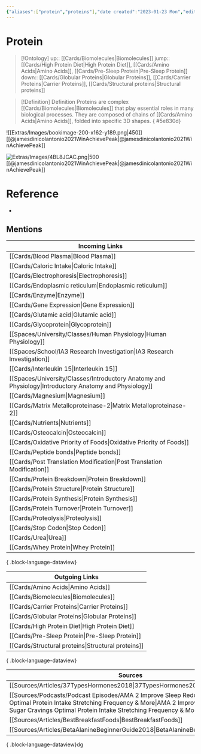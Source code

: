 ```yaml
---
{"aliases":["protein","proteins"],"date created":"2023-01-23 Mon","edited":"2023-04-06 Thu","dg-publish":true,"permalink":"/cards/protein/","dgPassFrontmatter":true}
---
```


# Protein

> [!Ontology]
> up:: [[Cards/Biomolecules\|Biomolecules]]
> jump:: [[Cards/High Protein Diet\|High Protein Diet]], [[Cards/Amino Acids\|Amino Acids]], [[Cards/Pre-Sleep Protein\|Pre-Sleep Protein]]
> down:: [[Cards/Globular Proteins\|Globular Proteins]], [[Cards/Carrier Proteins\|Carrier Proteins]], [[Cards/Structural proteins\|Structural proteins]]

> [!Definition] Definition
> Proteins are complex [[Cards/Biomolecules\|Biomolecules]] that play essential roles in many biological processes. They are composed of chains of [[Cards/Amino Acids\|Amino Acids]], folded into specific 3D shapes.
{ #5e830d}


![[Extras/Images/bookimage-200-x162-y189.png\|450]]
[[@jamesdinicolantonio2021WinAchievePeak\|@jamesdinicolantonio2021WinAchievePeak]]

![Extras/Images/4BL8JCAC.png|500](/img/user/Extras/Images/4BL8JCAC.png)
[[@jamesdinicolantonio2021WinAchievePeak\|@jamesdinicolantonio2021WinAchievePeak]]

# Reference

- 

## Mentions

| Incoming Links                                                                                            |
| --------------------------------------------------------------------------------------------------------- |
| [[Cards/Blood Plasma\|Blood Plasma]]                                                                   |
| [[Cards/Caloric Intake\|Caloric Intake]]                                                               |
| [[Cards/Electrophoresis\|Electrophoresis]]                                                             |
| [[Cards/Endoplasmic reticulum\|Endoplasmic reticulum]]                                                 |
| [[Cards/Enzyme\|Enzyme]]                                                                               |
| [[Cards/Gene Expression\|Gene Expression]]                                                             |
| [[Cards/Glutamic acid\|Glutamic acid]]                                                                 |
| [[Cards/Glycoprotein\|Glycoprotein]]                                                                   |
| [[Spaces/University/Classes/Human Physiology\|Human Physiology]]                                       |
| [[Spaces/School/IA3 Research Investigation\|IA3 Research Investigation]]                               |
| [[Cards/Interleukin 15\|Interleukin 15]]                                                               |
| [[Spaces/University/Classes/Introductory Anatomy and Physiology\|Introductory Anatomy and Physiology]] |
| [[Cards/Magnesium\|Magnesium]]                                                                         |
| [[Cards/Matrix Metalloproteinase-2\|Matrix Metalloproteinase-2]]                                       |
| [[Cards/Nutrients\|Nutrients]]                                                                         |
| [[Cards/Osteocalcin\|Osteocalcin]]                                                                     |
| [[Cards/Oxidative Priority of Foods\|Oxidative Priority of Foods]]                                     |
| [[Cards/Peptide bonds\|Peptide bonds]]                                                                 |
| [[Cards/Post Translation Modification\|Post Translation Modification]]                                 |
| [[Cards/Protein Breakdown\|Protein Breakdown]]                                                         |
| [[Cards/Protein Structure\|Protein Structure]]                                                         |
| [[Cards/Protein Synthesis\|Protein Synthesis]]                                                         |
| [[Cards/Protein Turnover\|Protein Turnover]]                                                           |
| [[Cards/Proteolysis\|Proteolysis]]                                                                     |
| [[Cards/Stop Codon\|Stop Codon]]                                                                       |
| [[Cards/Urea\|Urea]]                                                                                   |
| [[Cards/Whey Protein\|Whey Protein]]                                                                   |

{ .block-language-dataview}

| Outgoing Links                                        |
| ----------------------------------------------------- |
| [[Cards/Amino Acids\|Amino Acids]]                 |
| [[Cards/Biomolecules\|Biomolecules]]               |
| [[Cards/Carrier Proteins\|Carrier Proteins]]       |
| [[Cards/Globular Proteins\|Globular Proteins]]     |
| [[Cards/High Protein Diet\|High Protein Diet]]     |
| [[Cards/Pre-Sleep Protein\|Pre-Sleep Protein]]     |
| [[Cards/Structural proteins\|Structural proteins]] |

{ .block-language-dataview}

| Sources                                                                                                                                                                                                                                       |
| --------------------------------------------------------------------------------------------------------------------------------------------------------------------------------------------------------------------------------------------- |
| [[Sources/Articles/37TypesHormones2018\|37TypesHormones2018]]                                                                                                                                                                              |
| [[Sources/Podcasts/Podcast Episodes/AMA  2  Improve Sleep  Reduce Sugar Cravings  Optimal Protein Intake  Stretching Frequency & More\|AMA  2  Improve Sleep  Reduce Sugar Cravings  Optimal Protein Intake  Stretching Frequency & More]] |
| [[Sources/Articles/BestBreakfastFoods\|BestBreakfastFoods]]                                                                                                                                                                                |
| [[Sources/Articles/BetaAlanineBeginnerGuide2018\|BetaAlanineBeginnerGuide2018]]                                                                                                                                                            |

{ .block-language-dataview}dg